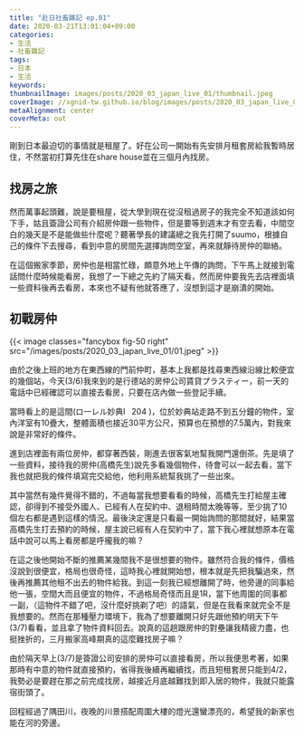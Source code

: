 ```yaml
---
title: "赴日社畜雜記 ep.01"
date: 2020-03-21T13:01:04+09:00
categories:
- 生活
- 社畜雜記
tags:
- 日本
- 生活
keywords:
thumbnailImage: images/posts/2020_03_japan_live_01/thumbnail.jpeg
coverImage: //xgnid-tw.github.io/blog/images/posts/2020_03_japan_live_01/thumbnail.jpeg
metaAlignment: center
coverMeta: out
---
```

剛到日本最迫切的事情就是租屋了。好在公司一開始有先安排月租套房給我暫時居住，不然當初打算先住在share house並在三個月內找房。

<!--more-->

## 找房之旅

然而萬事起頭難，說是要租屋，從大學到現在從沒租過房子的我完全不知道該如何下手，姑且簽證公司有介紹房仲跟一些物件，但是要等到週末才有空去看，中間空白的幾天是不是能做些什麼呢？聽著學長的建議總之我先打開了suumo，根據自己的條件下去搜尋，看到中意的房間先選擇詢問空室，再來就靜待房仲的聯絡。

在這個搬家季節，房仲也是相當忙碌，頗意外地上午傳的詢問，下午馬上就接到電話問什麼時候能看房，我想了一下總之先約了隔天看，然而房仲要我先去店裡面填一些資料後再去看房，本來也不疑有他就答應了，沒想到這才是崩潰的開始。

## 初戰房仲

{{< image classes="fancybox fig-50 right" src="/images/posts/2020_03_japan_live_01/01.jpeg"  >}}

由於之後上班的地方在東西線的門前仲町，基本上我都是找尋東西線沿線比較便宜的幾個站，今天(3/6)我來到的是行德站的房仲公司賃貸プラスティー，前一天的電話中已經確認可以直接去看房，只要在店內做一些登記手續。

當時看上的是這間(ロ一レル妙典Ⅰ  204 )，位於妙典站走路不到五分鐘的物件，室內洋室有10疊大，整體面積也接近30平方公尺，預算也在預想的7.5萬內，對我來說是非常好的條件。

進到店裡面有兩位房仲，都穿著西裝，剛進去很客氣地幫我開門還倒茶。先是填了一些資料，接待我的房仲(高橋先生)說先多看幾個物件，待會可以一起去看，當下我也就把我的條件填寫完交給他，他利用系統幫我挑了一些出來。

其中當然有幾件覺得不錯的，不過每當我想要看看的時候，高橋先生打給屋主確認，卻得到不接受外國人、已經有人在契約中、退租時間太晚等等，至少挑了10個左右都是遇到這樣的情況。最後決定還是只看最一開始詢問的那間就好，結果當高橋先生打去預約的時候，屋主說已經有人在契約中了，當下我心裡就想原本在電話中說可以馬上看房都是呼攏我的嘛？

在這之後他開始不斷的推薦某幾間我不是很想要的物件。雖然符合我的條件，價格沒說到很便宜，格局也很奇怪，這時我心裡就開始想，根本就是先把我騙過來，然後再推薦其他租不出去的物件給我。到這一刻我已經想離開了時，他旁邊的同事給他一張，空間大而且便宜的物件，不過格局奇怪而且是1R，當下他周圍的同事都一副，（這物件不錯了吧，沒什麼好挑剃了吧）的語氣，但是在我看來就完全不是我想要的。然而在那種壓力環境下，我為了想要離開只好先跟他預約明天下午(3/7)看看，並且拿了物件資料回去。說真的這趟跟房仲的對壘讓我精疲力盡，也挺挫折的，三月搬家高峰期真的這麼難找房子嘛？

由於隔天早上(3/7)是簽證公司安排的房仲可以直接看房，所以我便思考著，如果那時有中意的物件就直接預約，省得我後續再繼續找，而且短租套房只能到4/2，我勢必是要趕在那之前完成找房，越接近月底越難找到即入居的物件，我就只能露宿街頭了。

回程經過了隅田川，夜晚的川景搭配周圍大樓的燈光還蠻漂亮的，希望我的新家也能在河的旁邊。